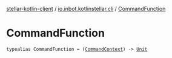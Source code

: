 [stellar-kotlin-client](../index.md) / [io.inbot.kotlinstellar.cli](index.md) / [CommandFunction](./-command-function.md)

# CommandFunction

`typealias CommandFunction = (`[`CommandContext`](-command-context/index.md)`) -> `[`Unit`](https://kotlinlang.org/api/latest/jvm/stdlib/kotlin/-unit/index.html)